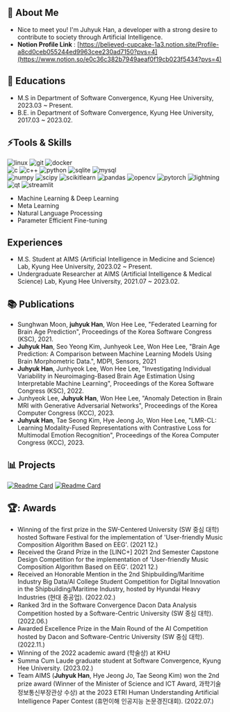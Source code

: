 ## 👦 About Me
- Nice to meet you! I'm Juhyuk Han, a developer with a strong desire to contribute to society through Artificial Intelligence.
- **Notion Profile Link** : [https://believed-cupcake-1a3.notion.site/Profile-a8cd0ceb055244ed9963cee230ad7150?pvs=4](https://www.notion.so/e0c36c382b7949aeaf0f19cb023f5434?pvs=4)

## :book: Educations
- M.S in Department of Software Convergence, Kyung Hee University, 2023.03 ~ Present.
- B.E. in Department of Software Convergence, Kyung Hee University, 2017.03 ~ 2023.02.


## ⚡Tools & Skills

<p align="left">
  <img src="https://img.shields.io/badge/linux-%23FCC624.svg?style=for-the-badge&logo=linux&logoColor=black" alt="linux" />
  <img src="https://img.shields.io/badge/git-%23F05032?style=for-the-badge&logo=git&logoColor=black" alt="git" />
  <img src="https://img.shields.io/badge/docker-%232496ED?style=for-the-badge&logo=docker&logoColor=black" alt="docker" />
  </br>
  
  <img src="https://img.shields.io/badge/c-%23A8B9CC.svg?style=for-the-badge&logo=c&logoColor=white" alt="c" />
  <img src="https://img.shields.io/badge/c++-%2300599C.svg?style=for-the-badge&logo=c%2B%2B&logoColor=white" alt="c++" />
  <img src="https://img.shields.io/badge/python-3670A0?style=for-the-badge&logo=python&logoColor=ffdd54" alt="python" />
  <img src="https://img.shields.io/badge/sqlite-%23003B57.svg?style=for-the-badge&logo=sqlite&logoColor=white" alt="sqlite" />
  <img src="https://img.shields.io/badge/mysql-%234479A1.svg?style=for-the-badge&logo=mysql&logoColor=black" alt="mysql" />
  </br>
  
  <img src="https://img.shields.io/badge/numpy-%23013243?style=for-the-badge&logo=numpy&logoColor=white" alt="numpy" />
  <img src="https://img.shields.io/badge/scipy-%238CAAE6?style=for-the-badge&logo=scipy&logoColor=white" alt="scipy" />
  <img src="https://img.shields.io/badge/scikitlearn-%23F7931E?style=for-the-badge&logo=scikitlearn&logoColor=white" alt="scikitlearn" />
  <img src="https://img.shields.io/badge/pandas-%23150458?style=for-the-badge&logo=pandas&logoColor=white" alt="pandas" />
  <img src="https://img.shields.io/badge/opencv-%235C3EE8?style=for-the-badge&logo=opencv&logoColor=white" alt="opencv" />
  <img src="https://img.shields.io/badge/pytorch-%23EE4C2C?style=for-the-badge&logo=pytorch&logoColor=white" alt="pytorch" />
  <img src="https://img.shields.io/badge/lightning-%23792EE5?style=for-the-badge&logo=lightning&logoColor=white" alt="lightning" />
  </br>  
  
  <img src="https://img.shields.io/badge/qt-%2341CD52?style=for-the-badge&logo=qt&logoColor=black" alt="qt" />
  <img src="https://img.shields.io/badge/streamlit-%23FF4B4B?style=for-the-badge&logo=streamlit&logoColor=white" alt="streamlit" />
  </br>
</p>

- Machine Learning & Deep Learning
- Meta Learning
- Natural Language Processing
- Parameter Efficient Fine-tuning



## Experiences
- M.S. Student at AIMS (Artificial Intelligence in Medicine and Science) Lab, Kyung Hee University, 2023.02 ~ Present.
- Undergraduate Researcher at AIMS (Artificial Intelligence & Medical Science) Lab, Kyung Hee University, 2021.07 ~ 2023.02.

## 📚 Publications 
- Sunghwan Moon, **juhyuk Han**, Won Hee Lee, "Federated Learning for Brain Age Prediction", Proceedings of the Korea Software Congress (KSC), 2021.
- **Juhyuk Han**, Seo Yeong Kim, Junhyeok Lee, Won Hee Lee, "Brain Age Prediction: A Comparison between Machine Learning Models Using Brain Morphometric Data.", MDPI, Sensors, 2021
- **Juhyuk Han**, Junhyeok Lee, Won Hee Lee, "Investigating Individual Variability in Neuroimaging-Based Brain Age Estimation Using Interpretable Machine Learning",  Proceedings of the Korea Software Congress (KSC), 2022.
- Junhyeok Lee, **Juhyuk Han**, Won Hee Lee, "Anomaly Detection in Brain MRI with Generative Adversarial Networks", Proceedings of the Korea Computer Congress (KCC), 2023.
- **Juhyuk Han**, Tae Seong Kim, Hye Jeong Jo, Won Hee Lee, "LMR-CL: Learning Modality-Fused Representations with Contrastive Loss for Multimodal Emotion Recognition", Proceedings of the Korea Computer Congress (KCC), 2023.

## 📊 Projects
[![Readme Card](https://github-readme-stats.vercel.app/api/pin/?username=hannn0403&repo=LMR-CL&theme=aura)](https://github.com/hannn0403/LMR-CL)
[![Readme Card](https://github-readme-stats.vercel.app/api/pin/?username=hannn0403&repo=BrainAgePrediction&theme=aura)](https://github.com/hannn0403/BrainAgePrediction)


## 🏆: Awards
- Winning of the first prize in the SW-Centered University (SW 중심 대학) hosted Software Festival for the implementation of 'User-friendly Music Composition Algorithm Based on EEG'. (2021 12.)
- Received the Grand Prize in the [LINC+] 2021 2nd Semester Capstone Design Competition for the implementation of 'User-friendly Music Composition Algorithm Based on EEG'. (2021 12.)
- Received an Honorable Mention in the 2nd Shipbuilding/Maritime Industry Big Data/AI College Student Competition for Digital Innovation in the Shipbuilding/Maritime Industry, hosted by Hyundai Heavy Industries (현대 중공업). (2022.02.)
- Ranked 3rd in the Software Convergence Dacon Data Analysis Competition hosted by a Software-Centric University (SW 중심 대학). (2022.06.)
- Awarded Excellence Prize in the Main Round of the AI Competition hosted by Dacon and Software-Centric University (SW 중심 대학). (2022.11.)
- Winning of the 2022 academic award (학술상) at KHU
- Summa Cum Laude graduate student at Software Convergence, Kyung Hee University. (2023.02.)
- Team AIMS (**Juhyuk Han**, Hye Jeong Jo, Tae Seong Kim) won the 2nd prize award (Winner of the Minister of Science and ICT Award, 과학기술정보통신부장관상 수상) at the 2023 ETRI Human Understanding Artificial Intelligence Paper Contest (휴먼이해 인공지능 논문경진대회). (2022.07.)



<!--
**hannn0403/hannn0403** is a ✨ _special_ ✨ repository because its `README.md` (this file) appears on your GitHub profile.

Here are some ideas to get you started:

- 🔭 I’m currently working on ...
- 🌱 I’m currently learning ...
- 👯 I’m looking to collaborate on ...
- 🤔 I’m looking for help with ...
- 💬 Ask me about ...
- 📫 How to reach me: ...
- 😄 Pronouns: ...
- ⚡ Fun fact: ...
-->

